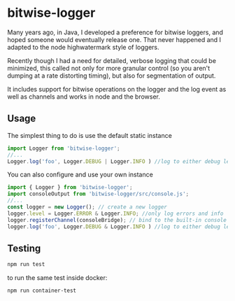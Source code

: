 bitwise-logger
==============

Many years ago, in Java, I developed a preference for bitwise loggers, and hoped someone would eventually release one. That never happened and I adapted to the node highwatermark style of loggers.

Recently though I had a need for detailed, verbose logging that could be minimized, this called not only for more granular control (so you aren't dumping at a rate distorting timing), but also for segmentation of output. 

It includes support for bitwise operations on the logger and the log event as well as channels and works in node and the browser.

Usage
-----

The simplest thing to do is use the default static instance

```javascript
import Logger from 'bitwise-logger';
//...
Logger.log('foo', Logger.DEBUG | Logger.INFO ) //log to either debug level
```

You can also configure and use your own instance

```javascript
import { Logger } from 'bitwise-logger';
import consoleOutput from 'bitwise-logger/src/console.js';
//...
const logger = new Logger(); // create a new logger
logger.level = Logger.ERROR & Logger.INFO; //only log errors and info
logger.registerChannel(consoleBridge); // bind to the built-in console functions
logger.log('foo', Logger.DEBUG & Logger.INFO ) //log to either debug level
```

Testing
-------

```bash
npm run test
```
to run the same test inside docker:

```bash
npm run container-test
```

